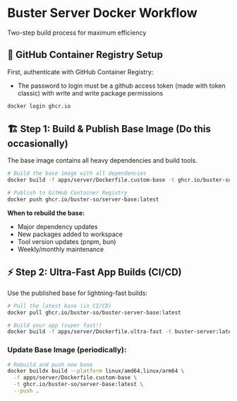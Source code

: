 # Buster Server Docker Workflow
Two-step build process for maximum efficiency

## 🔐 GitHub Container Registry Setup

First, authenticate with GitHub Container Registry:

- The password to login must be a github access token (made with token classic) with write and write package permissions

```bash
docker login ghcr.io
```

## 🏗️ Step 1: Build & Publish Base Image (Do this occasionally)

The base image contains all heavy dependencies and build tools.

```bash
# Build the base image with all dependencies
docker build -f apps/server/Dockerfile.custom-base -t ghcr.io/buster-so/server-base:latest .

# Publish to GitHub Container Registry
docker push ghcr.io/buster-so/server-base:latest
```

**When to rebuild the base:**
- Major dependency updates
- New packages added to workspace
- Tool version updates (pnpm, bun)
- Weekly/monthly maintenance

## ⚡ Step 2: Ultra-Fast App Builds (CI/CD)

Use the published base for lightning-fast builds:

```bash
# Pull the latest base (in CI/CD)
docker pull ghcr.io/buster-so/buster-server-base:latest

# Build your app (super fast!)
docker build -f apps/server/Dockerfile.ultra-fast -t buster-server:latest .
```


### Update Base Image (periodically):
```bash
# Rebuild and push new base
docker buildx build --platform linux/amd64,linux/arm64 \
  -f apps/server/Dockerfile.custom-base \
  -t ghcr.io/buster-so/server-base:latest \
  --push .